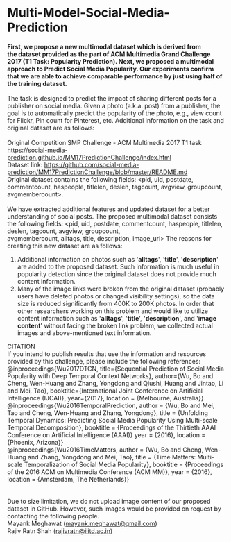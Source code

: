 # Multi-Model-Social-Media-Prediction

**First, we propose a new multimodal dataset which is derived from the dataset provided as the part of ACM Multimedia Grand Challenge 2017 (T1 Task: Popularity Prediction). Next, we proposed a multimodal approach to Predict Social Media Popularity. Our experiments confirm that we are able to achieve comparable performance by just using half of the training dataset.**
<br /><br />
The task is designed to predict the impact of sharing different posts for a publisher on social media. Given a photo (a.k.a. post) from a publisher, the goal is to automatically predict the popularity of the photo, e.g., view count for Flickr, Pin count for Pinterest, etc. Additional information on the task and original dataset are as follows:
<br /><br />
Original Competition SMP Challenge - ACM Multimedia 2017 T1 task
https://social-media-prediction.github.io/MM17PredictionChallenge/index.html<br />
Dataset link: https://github.com/social-media-prediction/MM17PredictionChallenge/blob/master/README.md<br />
Original dataset contains the following fields: <pid, uid, postdate, commentcount, haspeople, titlelen, deslen, tagcount, avgview, groupcount, avgmembercount>.
<br /><br />
We have extracted additional features and updated dataset for a better understanding of social posts.
The proposed multimodal dataset consists the following fields: <pid, uid, postdate, commentcount, haspeople, titlelen, deslen, tagcount, avgview, groupcount, avgmembercount, alltags, title, description, image_url>
The reasons for creating this new dataset are as follows:
1. Additional information on photos such as '**alltags**', '**title**', '**description**' are added to the proposed dataset. Such information is much useful in popularity detection since the original dataset does not provide much content information. 
2. Many of the image links were broken from the original dataset (probably users have deleted photos or changed visibility settings), so the data size is reduced significantly from 400K to 200K photos. In order that other researchers working on this problem and would like to utilize content information such as '**alltags**', '**title**', '**description**', and '**image content**' without facing the broken link problem, we collected actual images and above-mentioned text information.

CITATION<br />
If you intend to publish results that use the information and resources provided by this challenge, please include the following references:<br />
@inproceedings{Wu2017DTCN, title={Sequential Prediction of Social Media Popularity with Deep Temporal Context Networks}, author={Wu, Bo and Cheng, Wen-Huang and Zhang, Yongdong and Qiushi, Huang and Jintao, Li and Mei, Tao}, booktitle={International Joint Conference on Artificial Intelligence (IJCAI)}, year={2017}, location = {Melbourne, Australia}}<br />
@inproceedings{Wu2016TemporalPrediction, author = {Wu, Bo and Mei, Tao and Cheng, Wen-Huang and Zhang, Yongdong}, title = {Unfolding Temporal Dynamics: Predicting Social Media Popularity Using Multi-scale Temporal Decomposition}, booktitle = {Proceedings of the Thirtieth AAAI Conference on Artificial Intelligence (AAAI)} year = {2016}, location = {Phoenix, Arizona}}<br />
@inproceedings{Wu2016TimeMatters, author = {Wu, Bo and Cheng, Wen-Huang and Zhang, Yongdong and Mei, Tao}, title = {Time Matters: Multi-scale Temporalization of Social Media Popularity}, booktitle = {Proceedings of the 2016 ACM on Multimedia Conference (ACM MM)}, year = {2016}, location = {Amsterdam, The Netherlands}}
<br /><br /><br />
Due to size limitation, we do not upload image content of our proposed dataset in GitHub. However, such images would be provided on request by contacting the following people.<br />
Mayank Meghawat (mayank.meghawat@gmail.com)<br />
Rajiv Ratn Shah (rajivratn@iiitd.ac.in)
